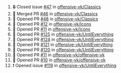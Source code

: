 <!--START_SECTION:activity-->
1. 🔒 Closed issue [#47](https://github.com/offensive-vk/Classics/issues/47) in [offensive-vk/Classics](https://github.com/offensive-vk/Classics)
2. 🎉 Merged PR [#46](https://github.com/offensive-vk/Classics/pull/46) in [offensive-vk/Classics](https://github.com/offensive-vk/Classics)
3. 💪 Opened PR [#48](https://github.com/offensive-vk/Classics/pull/48) in [offensive-vk/Classics](https://github.com/offensive-vk/Classics)
4. 💪 Opened PR [#12](https://github.com/offensive-vk/Icons/pull/12) in [offensive-vk/Icons](https://github.com/offensive-vk/Icons)
5. 💪 Opened PR [#11](https://github.com/offensive-vk/Icons/pull/11) in [offensive-vk/Icons](https://github.com/offensive-vk/Icons)
6. 💪 Opened PR [#125](https://github.com/offensive-vk/UntilEverything/pull/125) in [offensive-vk/UntilEverything](https://github.com/offensive-vk/UntilEverything)
7. 💪 Opened PR [#124](https://github.com/offensive-vk/UntilEverything/pull/124) in [offensive-vk/UntilEverything](https://github.com/offensive-vk/UntilEverything)
8. 💪 Opened PR [#121](https://github.com/offensive-vk/UntilEverything/pull/121) in [offensive-vk/UntilEverything](https://github.com/offensive-vk/UntilEverything)
9. 💪 Opened PR [#120](https://github.com/offensive-vk/UntilEverything/pull/120) in [offensive-vk/UntilEverything](https://github.com/offensive-vk/UntilEverything)
10. 💪 Opened PR [#11](https://github.com/offensive-vk/offensive-vk/pull/11) in [offensive-vk/offensive-vk](https://github.com/offensive-vk/offensive-vk)
11. 💪 Opened PR [#10](https://github.com/offensive-vk/offensive-vk/pull/10) in [offensive-vk/offensive-vk](https://github.com/offensive-vk/offensive-vk)
12. ❗ Opened issue [#119](https://github.com/offensive-vk/UntilEverything/issues/119) in [offensive-vk/UntilEverything](https://github.com/offensive-vk/UntilEverything)
<!--END_SECTION:activity-->